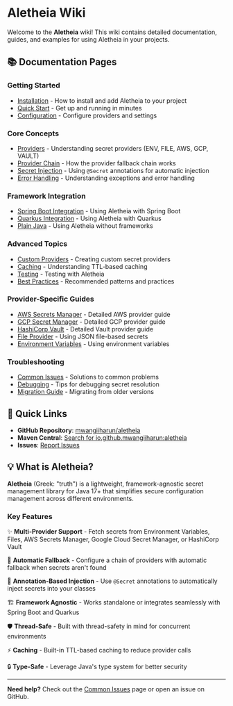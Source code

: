 # Aletheia Wiki

Welcome to the **Aletheia** wiki! This wiki contains detailed documentation, guides, and examples for using Aletheia in your projects.

## 📚 Documentation Pages

### Getting Started
- [Installation](Installation.md) - How to install and add Aletheia to your project
- [Quick Start](Quick-Start.md) - Get up and running in minutes
- [Configuration](Configuration.md) - Configure providers and settings

### Core Concepts
- [Providers](Providers.md) - Understanding secret providers (ENV, FILE, AWS, GCP, VAULT)
- [Provider Chain](Provider-Chain.md) - How the provider fallback chain works
- [Secret Injection](Secret-Injection.md) - Using `@Secret` annotations for automatic injection
- [Error Handling](Error-Handling.md) - Understanding exceptions and error handling

### Framework Integration
- [Spring Boot Integration](Spring-Boot-Integration.md) - Using Aletheia with Spring Boot
- [Quarkus Integration](Quarkus-Integration.md) - Using Aletheia with Quarkus
- [Plain Java](Plain-Java.md) - Using Aletheia without frameworks

### Advanced Topics
- [Custom Providers](Custom-Providers.md) - Creating custom secret providers
- [Caching](Caching.md) - Understanding TTL-based caching
- [Testing](Testing.md) - Testing with Aletheia
- [Best Practices](Best-Practices.md) - Recommended patterns and practices

### Provider-Specific Guides
- [AWS Secrets Manager](AWS-Secrets-Manager.md) - Detailed AWS provider guide
- [GCP Secret Manager](GCP-Secret-Manager.md) - Detailed GCP provider guide
- [HashiCorp Vault](HashiCorp-Vault.md) - Detailed Vault provider guide
- [File Provider](File-Provider.md) - Using JSON file-based secrets
- [Environment Variables](Environment-Variables.md) - Using environment variables

### Troubleshooting
- [Common Issues](Common-Issues.md) - Solutions to common problems
- [Debugging](Debugging.md) - Tips for debugging secret resolution
- [Migration Guide](Migration-Guide.md) - Migrating from older versions

## 🔗 Quick Links

- **GitHub Repository**: [mwangiiharun/aletheia](https://github.com/mwangiiharun/aletheia)
- **Maven Central**: [Search for io.github.mwangiiharun:aletheia](https://search.maven.org/search?q=g:io.github.mwangiiharun%20AND%20a:aletheia)
- **Issues**: [Report Issues](https://github.com/mwangiiharun/aletheia/issues)

## 💡 What is Aletheia?

**Aletheia** (Greek: "truth") is a lightweight, framework-agnostic secret management library for Java 17+ that simplifies secure configuration management across different environments.

### Key Features

✨ **Multi-Provider Support** - Fetch secrets from Environment Variables, Files, AWS Secrets Manager, Google Cloud Secret Manager, or HashiCorp Vault

🔄 **Automatic Fallback** - Configure a chain of providers with automatic fallback when secrets aren't found

💉 **Annotation-Based Injection** - Use `@Secret` annotations to automatically inject secrets into your classes

🏗️ **Framework Agnostic** - Works standalone or integrates seamlessly with Spring Boot and Quarkus

🛡️ **Thread-Safe** - Built with thread-safety in mind for concurrent environments

⚡ **Caching** - Built-in TTL-based caching to reduce provider calls

🔒 **Type-Safe** - Leverage Java's type system for better security

---

**Need help?** Check out the [Common Issues](Common-Issues.md) page or open an issue on GitHub.

